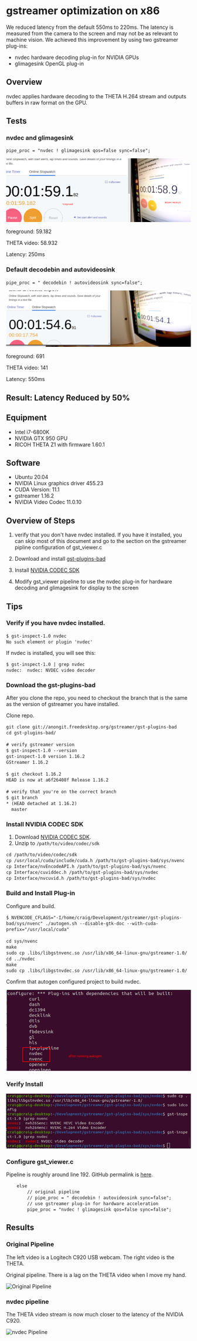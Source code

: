 # gstreamer optimization on x86

We reduced latency from the default 550ms to 220ms. The latency is measured from the camera to the screen and may not be as relevant
to machine vision.  We achieved this improvement
by using two gstreamer plug-ins:

* nvdec hardware decoding plug-in for NVIDIA GPUs
* glimagesink OpenGL plug-in

## Overview

nvdec applies hardware decoding to the THETA H.264 stream and
outputs buffers in raw format on the GPU.

## Tests

### nvdec and glimagesink

```
pipe_proc = "nvdec ! glimagesink qos=false sync=false";
```

![gstreamer nvdec](images/optimization/gstreamer_nvdec.png)

foreground: 59.182

THETA video: 58.932

Latency: 250ms

### Default decodebin and autovideosink

```
pipe_proc = " decodebin ! autovideosink sync=false";
```

![gstreamer nvdec](images/optimization/gstreamer_default.png)


foreground: 691

THETA video: 141

Latency: 550ms

## Result: Latency Reduced by 50%

## Equipment

* Intel i7-6800K
* NVIDIA GTX 950 GPU
* RICOH THETA Z1 with firmware 1.60.1

## Software
* Ubuntu 20.04
* NVIDIA Linux graphics driver 455.23
* CUDA Version: 11.1
* gstreamer 1.16.2
* NVIDIA Video Codec 11.0.10

## Overview of Steps

1. verify that you don't have nvdec installed.  If you have it installed, you can skip most of this document and go to the section on the gstreamer pipline configuration of gst_viewer.c
2. Download and install [gst-plugins-bad](https://github.com/GStreamer/gst-plugins-bad)
3. Install [NVIDIA CODEC SDK](https://developer.nvidia.com/nvidia-video-codec-sdk/download)

4. Modify gst_viewer pipeline to use the nvdec plug-in for hardware decoding and glimagesink for display to the screen

## Tips

### Verify if you have nvdec installed.

```
$ gst-inspect-1.0 nvdec
No such element or plugin 'nvdec'
```

If nvdec is installed, you will see this:

```
$ gst-inspect-1.0 | grep nvdec
nvdec:  nvdec: NVDEC video decoder
```

### Download the gst-plugins-bad

After you clone the repo, you need
to checkout the branch that is the same
as the version of gstreamer you have
installed.


Clone repo.

```
git clone git://anongit.freedesktop.org/gstreamer/gst-plugins-bad
cd gst-plugins-bad/

# verify gstreamer version
$ gst-inspect-1.0 --version
gst-inspect-1.0 version 1.16.2
GStreamer 1.16.2

$ git checkout 1.16.2
HEAD is now at a6f26408f Release 1.16.2

# verify that you're on the correct branch
$ git branch
* (HEAD detached at 1.16.2)
  master
```


### Install NVIDIA CODEC SDK

1. Download [NVIDIA CODEC SDK](https://developer.nvidia.com/nvidia-video-codec-sdk/download).
2. Unzip to `/path/to/video/codec/sdk`


```
cd /path/to/video/codec/sdk
cp /usr/local/cuda/include/cuda.h /path/to/gst-plugins-bad/sys/nvenc
cp Interface/nvEncodeAPI.h /path/to/gst-plugins-bad/sys/nvenc
cp Interface/cuviddec.h /path/to/gst-plugins-bad/sys/nvdec
cp Interface/nvcuvid.h /path/to/gst-plugins-bad/sys/nvdec
```

### Build and Install Plug-in



Configure and build.

```
$ NVENCODE_CFLAGS="-I/home/craig/Development/gstreamer/gst-plugins-bad/sys/nvenc" ./autogen.sh --disable-gtk-doc --with-cuda-prefix="/usr/local/cuda"

cd sys/nvenc
make
sudo cp .libs/libgstnvenc.so /usr/lib/x86_64-linux-gnu/gstreamer-1.0/
cd ../nvdec
make
sudo cp .libs/libgstnvdec.so /usr/lib/x86_64-linux-gnu/gstreamer-1.0/
```

Confirm that autogen configured project to
build nvdec.

![autogen confirm](images/optimization/autogen_confirm.png)

### Verify Install

![gst inspect confirm](images/optimization/gst_inspect_confirm.png)

### Configure gst_viewer.c

Pipeline is roughly around line
192.  GitHub permalink is [here](https://github.com/ricohapi/libuvc-theta-sample/blob/f8c3caa32bf996b29c741827bd552be605e3e2e2/gst/gst_viewer.c#L192).

```
	else
		// original pipeline
        // pipe_proc = " decodebin ! autovideosink sync=false";
		// use gstreamer plug-in for hardware acceleration
		pipe_proc = "nvdec ! glimagesink qos=false sync=false";
```

## Results

### Original Pipeline

The left video is a Logitech C920 USB webcam. The right video is the THETA. 

Original pipeline.  There is a lag on the THETA video when I move my hand.   

![Original Pipeline](images/optimization/gst_viewer_original.gif)

### nvdec pipeline

The THETA video stream is now much closer to the latency of the NVIDIA C920. 

![nvdec Pipeline](images/optimization/improved_codec.gif)
